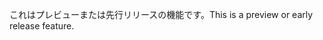 <span data-ttu-id="4cd4e-101">これはプレビューまたは先行リリースの機能です。</span><span class="sxs-lookup"><span data-stu-id="4cd4e-101">This is a preview or early release feature.</span></span>